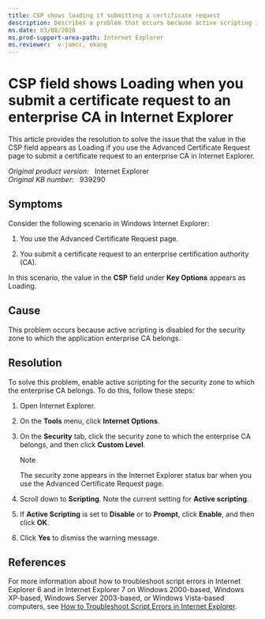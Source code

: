 ```yaml
---
title: CSP shows loading if submitting a certificate request
description: Describes a problem that occurs because active scripting is disabled for the security zone to which the application enterprise CA belongs. A resolution is provided.
ms.date: 03/08/2020
ms.prod-support-area-path: Internet Explorer
ms.reviewer:  v-jomcc, okang
---
```

# CSP field shows Loading when you submit a certificate request to an enterprise CA in Internet Explorer

This article provides the resolution to solve the issue that the value in the CSP field appears as Loading if you use the Advanced Certificate Request page to submit a certificate request to an enterprise CA in Internet Explorer.

_Original product version:_ &nbsp; Internet Explorer  
_Original KB number:_ &nbsp; 939290

## Symptoms

Consider the following scenario in Windows Internet Explorer:

1. You use the Advanced Certificate Request page.

2. You submit a certificate request to an enterprise certification authority (CA).

In this scenario, the value in the **CSP** field under **Key Options** appears as Loading.

## Cause

This problem occurs because active scripting is disabled for the security zone to which the application enterprise CA belongs.

## Resolution

To solve this problem, enable active scripting for the security zone to which the enterprise CA belongs. To do this, follow these steps:

1. Open Internet Explorer.

2. On the **Tools** menu, click **Internet Options**.

3. On the **Security** tab, click the security zone to which the enterprise CA belongs, and then click **Custom Level**.

   > [!NOTE]
   > The security zone appears in the Internet Explorer status bar when you use the Advanced Certificate Request page.

4. Scroll down to **Scripting**. Note the current setting for **Active scripting**.

5. If **Active Scripting** is set to **Disable** or to **Prompt**, click **Enable**, and then click **OK**.

6. Click **Yes** to dismiss the warning message.

## References

For more information about how to troubleshoot script errors in Internet Explorer 6 and in Internet Explorer 7 on Windows 2000-based, Windows XP-based, Windows Server 2003-based, or Windows Vista-based computers, see [How to Troubleshoot Script Errors in Internet Explorer](https://support.microsoft.com/help/308260).
